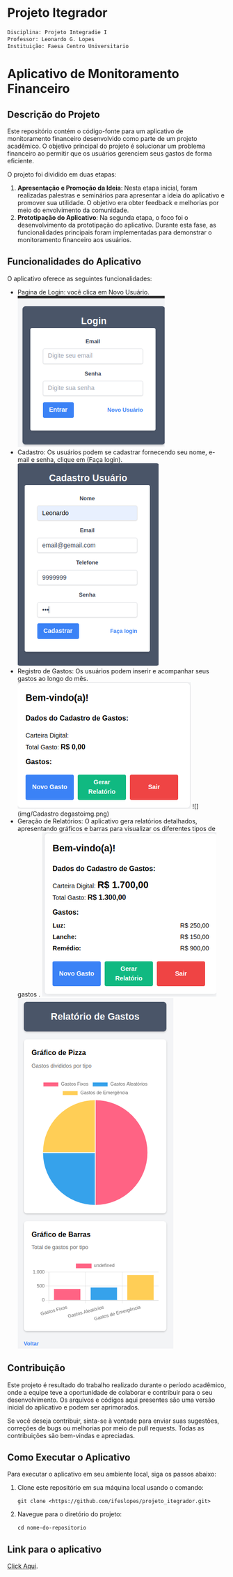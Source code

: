 # Projeto Itegrador
```
Disciplina: Projeto Integradie I
Professor: Leonardo G. Lopes
Instituição: Faesa Centro Universitario
```
# Aplicativo de Monitoramento Financeiro

## Descrição do Projeto

Este repositório contém o código-fonte para um aplicativo de monitoramento financeiro desenvolvido como parte de um projeto acadêmico. O objetivo principal do projeto é solucionar um problema financeiro ao permitir que os usuários gerenciem seus gastos de forma eficiente.

O projeto foi dividido em duas etapas:

1. **Apresentação e Promoção da Ideia**: Nesta etapa inicial, foram realizadas palestras e seminários para apresentar a ideia do aplicativo e promover sua utilidade. O objetivo era obter feedback e melhorias por meio do envolvimento da comunidade.
2. **Prototipação do Aplicativo**: Na segunda etapa, o foco foi o desenvolvimento da prototipação do aplicativo. Durante esta fase, as funcionalidades principais foram implementadas para demonstrar o monitoramento financeiro aos usuários.

## Funcionalidades do Aplicativo

O aplicativo oferece as seguintes funcionalidades:

- Pagina de Login:  você clica em Novo Usuário.
 ![](img/pageLogin.png)
- Cadastro: Os usuários podem se cadastrar fornecendo seu nome, e-mail e senha, clique em (Faça login).
 ![](img/Cadastraimg.png)
- Registro de Gastos: Os usuários podem inserir e acompanhar seus gastos ao longo do mês.
![](img/Telaprincipalimg.png)
![](img/Cadastro degastoimg.png)
- Geração de Relatórios: O aplicativo gera relatórios detalhados, apresentando gráficos e barras para visualizar os diferentes tipos de gastos .
![](img/valoraddimg.png)
![](img/Relatorioimg.png)
## Contribuição

Este projeto é resultado do trabalho realizado durante o período acadêmico, onde a equipe teve a oportunidade de colaborar e contribuir para o seu desenvolvimento. Os arquivos e códigos aqui presentes são uma versão inicial do aplicativo e podem ser aprimorados.

Se você deseja contribuir, sinta-se à vontade para enviar suas sugestões, correções de bugs ou melhorias por meio de pull requests. Todas as contribuições são bem-vindas e apreciadas.

## Como Executar o Aplicativo

Para executar o aplicativo em seu ambiente local, siga os passos abaixo:

1. Clone este repositório em sua máquina local usando o comando:

    ```
    git clone <https://github.com/ifeslopes/projeto_itegrador.git>
    
    ```

2. Navegue para o diretório do projeto:

    ```
    cd nome-do-repositorio
    
    ```
## Link para o aplicativo
[Click Aqui](https://ifeslopes.github.io/projeto_itegrador/).